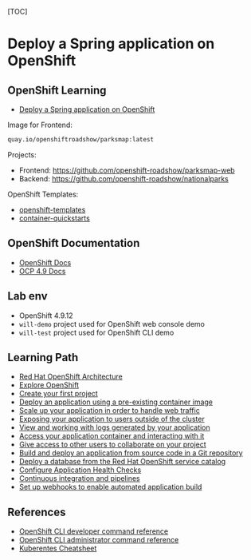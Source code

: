 [TOC]

# Deploy a Spring application on OpenShift

## OpenShift Learning
- [Deploy a Spring application on OpenShift](https://developers.redhat.com/learn/openshift/deploy-spring-application-openshift)

Image for Frontend:
```bash
quay.io/openshiftroadshow/parksmap:latest
```

Projects:
- Frontend: <https://github.com/openshift-roadshow/parksmap-web>
- Backend: <https://github.com/openshift-roadshow/nationalparks>

OpenShift Templates:
- [openshift-templates](https://github.com/redhat-cop/openshift-templates)
- [container-quickstarts](https://github.com/redhat-cop/containers-quickstarts)

## OpenShift Documentation
- [OpenShift Docs](https://docs.openshift.com/)
- [OCP 4.9 Docs](https://docs.openshift.com/container-platform/4.9/welcome/index.html)

## Lab env
- OpenShift 4.9.12
- `will-demo` project used for OpenShift web console demo
- `will-test` project used for OpenShift CLI demo

## Learning Path

- [Red Hat OpenShift Architecture](./ocp-architecture.md)
- [Explore OpenShift](./explore-ocp.md)
- [Create your first project](./create-first-proj.md)
- [Deploy an application using a pre-existing container image](./deploy-image.md)
- [Scale up your application in order to handle web traffic](./scaling.md)
- [Exposing your application to users outside of the cluster](./route.md)
- [View and working with logs generated by your application](./logging.md)
- [Access your application container and interacting with it](./connect-container.md)
- [Give access to other users to collaborate on your project](./permissions.md)
- [Build and deploy an application from source code in a Git repository](./deploy-git.md)
- [Deploy a database from the Red Hat OpenShift service catalog](./template.md)
- [Configure Application Health Checks](./health-checks.md)
- [Continuous integration and pipelines](./pipeline.md)
- [Set up webhooks to enable automated application build](./webhook.md)


## References

- [OpenShift CLI developer command reference](https://docs.openshift.com/container-platform/4.8/cli_reference/openshift_cli/developer-cli-commands.html)
- [OpenShift CLI administrator command reference](https://docs.openshift.com/container-platform/4.8/cli_reference/openshift_cli/administrator-cli-commands.html)
- [Kuberentes Cheatsheet](https://kubernetes.io/docs/reference/kubectl/cheatsheet/)